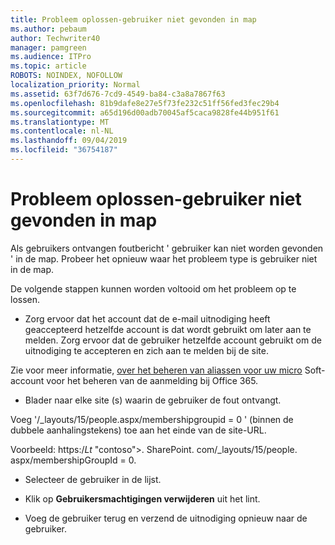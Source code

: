 ```yaml
---
title: Probleem oplossen-gebruiker niet gevonden in map
ms.author: pebaum
author: Techwriter40
manager: pamgreen
ms.audience: ITPro
ms.topic: article
ROBOTS: NOINDEX, NOFOLLOW
localization_priority: Normal
ms.assetid: 63f7d676-7cd9-4549-ba84-c3a8a7867f63
ms.openlocfilehash: 81b9dafe8e27e5f73fe232c51ff56fed3fec29b4
ms.sourcegitcommit: a65d196d00adb70045af5caca9828fe44b951f61
ms.translationtype: MT
ms.contentlocale: nl-NL
ms.lasthandoff: 09/04/2019
ms.locfileid: "36754187"
---
```

# <a name="troubleshoot-issue---user-not-found-in-directory"></a>Probleem oplossen-gebruiker niet gevonden in map

Als gebruikers ontvangen foutbericht ' gebruiker kan niet worden gevonden ' in de map. Probeer het opnieuw waar het probleem type is gebruiker niet in de map.

De volgende stappen kunnen worden voltooid om het probleem op te lossen.

- Zorg ervoor dat het account dat de e-mail uitnodiging heeft geaccepteerd hetzelfde account is dat wordt gebruikt om later aan te melden. Zorg ervoor dat de gebruiker hetzelfde account gebruikt om de uitnodiging te accepteren en zich aan te melden bij de site. 

Zie voor meer informatie, [over het beheren van aliassen voor uw micro</a> Soft-account voor het beheren van de aanmelding bij Office 365](https://support.microsoft.com/help/12407/microsoft-account-how-to-manage-aliases). 

- Blader naar elke site (s) waarin de gebruiker de fout ontvangt. 

Voeg '/_layouts/15/people.aspx/membershipgroupid = 0 ' (binnen de dubbele aanhalingstekens) toe aan het einde van de site-URL. 

Voorbeeld: https:/_Lt_ "contoso">. SharePoint. com/_layouts/15/people. aspx/membershipGroupId = 0.

- Selecteer de gebruiker in de lijst.

- Klik op **Gebruikersmachtigingen verwijderen** uit het lint. 
-  Voeg de gebruiker terug en verzend de uitnodiging opnieuw naar de gebruiker.

